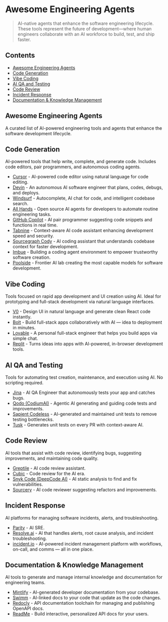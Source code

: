 # Awesome Engineering Agents

> AI-native agents that enhance the software engineering lifecycle. These tools represent the future of development—where human engineers collaborate with an AI workforce to build, test, and ship faster.

## Contents

- [Awesome Engineering Agents](#awesome-engineering-agents)
- [Code Generation](#code-generation)
- [Vibe Coding](#vibe-coding)
- [AI QA and Testing](#ai-qa-and-testing)
- [Code Review](#code-review)
- [Incident Response](#incident-response)
- [Documentation & Knowledge Management](#documentation--knowledge-management)

## Awesome Engineering Agents

A curated list of AI-powered engineering tools and agents that enhance the software development lifecycle.

## Code Generation
AI-powered tools that help write, complete, and generate code. Includes code editors, pair programmers, and autonomous coding agents.

- [Cursor](https://www.cursor.com) - AI-powered code editor using natural language for code editing.
- [Devin](https://devin.ai) - An autonomous AI software engineer that plans, codes, debugs, and deploys.
- [Windsurf](https://windsurf.com) - Autocomplete, AI chat for code, and intelligent codebase search.
- [All Hands](https://www.all-hands.dev) - Open source AI agents for developers to automate routine engineering tasks.
- [GitHub Copilot](https://github.com/features/copilot) - AI pair programmer suggesting code snippets and functions in real time.
- [Tabnine](https://www.tabnine.com) - Context-aware AI code assistant enhancing development speed and security.
- [Sourcegraph Cody](https://sourcegraph.com/cody) - AI coding assistant that understands codebase context for faster development.
- [Imbue](https://imbue.com) - Building a coding agent environment to empower trustworthy software creation.
- [Poolside](https://poolside.ai) - Frontier AI lab creating the most capable models for software development.

## Vibe Coding
Tools focused on rapid app development and UI creation using AI. Ideal for prototyping and full-stack development via natural language interfaces.

- [V0](https://v0.dev) - Design UI in natural language and generate clean React code instantly.
- [Bolt](https://boltai.co) - Build full-stack apps collaboratively with AI — idea to deployment in minutes.
- [Lovable](https://lovable.dev) - A personal full-stack engineer that helps you build apps via simple chat.
- [Replit](https://replit.com) - Turns ideas into apps with AI-powered, in-browser development tools.

## AI QA and Testing
Tools for automating test creation, maintenance, and execution using AI. No scripting required.

- [Jina](https://www.usejina.com) - AI QA Engineer that autonomously tests your app and catches bugs.
- [Qodo (CodiumAI)](https://www.qodo.ai) - Agentic AI generating and guiding code tests and improvements.
- [Sapient Codeless](https://sapient.ai) - AI-generated and maintained unit tests to remove testing bottlenecks.
- [Tusk](https://www.usetusk.ai) - Generates unit tests on every PR with context-aware AI.

## Code Review
AI tools that assist with code review, identifying bugs, suggesting improvements, and maintaining code quality.

- [Greptile](https://www.greptile.com) - AI code review assistant.
- [Cubic](https://www.cubic.dev) - Code review for the AI era.
- [Snyk Code (DeepCode AI)](https://snyk.io/product/code) - AI static analysis to find and fix vulnerabilities.
- [Sourcery](https://sourcery.ai) - AI code reviewer suggesting refactors and improvements.

## Incident Response
AI platforms for managing software incidents, alerts, and troubleshooting.

- [Parity](https://tryparity.com) - AI SRE.
- [Resolve.ai](https://resolve.ai) - AI that handles alerts, root cause analysis, and incident troubleshooting.
- [incident.io](https://incident.io) - AI-powered incident management platform with workflows, on-call, and comms — all in one place.

## Documentation & Knowledge Management
AI tools to generate and manage internal knowledge and documentation for engineering teams.

- [Mintlify](https://mintlify.com) - AI-generated developer documentation from your codebase.
- [Swimm](https://swimm.io) - AI-linked docs to your code that update as the code changes.
- [Redocly](https://redocly.com) - API documentation toolchain for managing and publishing OpenAPI docs.
- [ReadMe](https://readme.com) - Build interactive, personalized API docs for your users.
